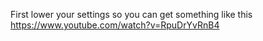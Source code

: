 [](your-network.jpg)

First lower your settings so you can get something like this https://www.youtube.com/watch?v=RpuDrYvRnB4
